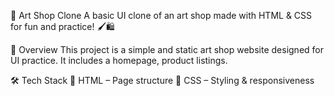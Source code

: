 🎨 Art Shop Clone
A basic UI clone of an art shop made with HTML & CSS for fun and practice! 🖌️🛍️

📌 Overview
This project is a simple and static art shop website designed for UI practice. It includes a homepage, product listings.

🛠️ Tech Stack
🔹 HTML – Page structure
🔹 CSS – Styling & responsiveness
